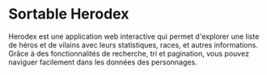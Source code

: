 # Sortable Herodex
Herodex est une application web interactive qui permet d'explorer une liste de héros et de vilains avec leurs statistiques, races, et autres informations. Grâce à des fonctionnalités de recherche, tri et pagination, vous pouvez naviguer facilement dans les données des personnages.
